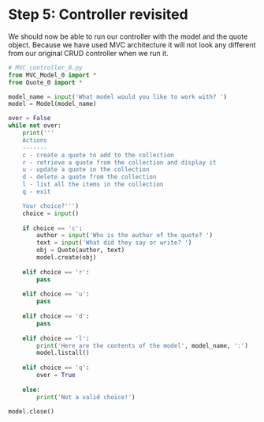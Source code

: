 # Step 5: Controller revisited

We should now be able to run our controller with the model and the 
quote object. Because we have used MVC architecture it will not look any 
different from our original CRUD controller when we run it.

```python
# MVC_controller_0.py
from MVC_Model_0 import *
from Quote_0 import *

model_name = input('What model would you like to work with? ')
model = Model(model_name)

over = False
while not over:
    print('''
    Actions
    -------
    c - create a quote to add to the collection
    r - retrieve a quote from the collection and display it
    u - update a quote in the collection
    d - delete a quote from the collection
    l - list all the items in the collection
    q - exit

    Your choice?''')
    choice = input()
    
    if choice == 'c':
        author = input('Who is the author of the quote? ')
        text = input('What did they say or write? ')
        obj = Quote(author, text)
        model.create(obj)
        
    elif choice == 'r':
        pass
    
    elif choice == 'u':
        pass
    
    elif choice == 'd':
        pass
    
    elif choice == 'l':
        print('Here are the contents of the model', model_name, ':')
        model.listall()
            
    elif choice == 'q':
        over = True
        
    else:
        print('Not a valid choice!')
        
model.close()

```